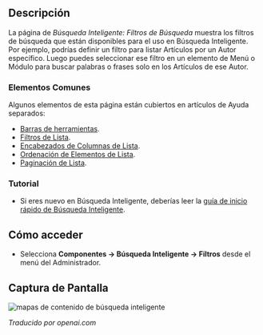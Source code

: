 <!-- Filename: Help4.x:Smart_Search:_Search_Filters  / Display title: Recherche intelligente : Filtres de recherche -->

## Descripción

La página de *Búsqueda Inteligente: Filtros de Búsqueda* muestra los filtros de búsqueda que están disponibles para el uso en Búsqueda Inteligente. Por ejemplo, podrías definir un filtro para listar Artículos por un Autor específico. Luego puedes seleccionar ese filtro en un elemento de Menú o Módulo para buscar palabras o frases solo en los Artículos de ese Autor.

### Elementos Comunes

Algunos elementos de esta página están cubiertos en artículos de Ayuda separados:

* [Barras de herramientas](jdocmanual?article=help/common-elements/toolbars).
* [Filtros de Lista](jdocmanual?article=help/common-elements/list-filters).
* [Encabezados de Columnas de Lista](jdocmanual?article=help/common-elements/list-column-headers).
* [Ordenación de Elementos de Lista](jdocmanual?article=help/common-elements/list-ordering).
* [Paginación de Lista](jdocmanual?article=help/common-elements/list-pagination).

### Tutorial

* Si eres nuevo en Búsqueda Inteligente, deberías leer la [guía de inicio rápido de Búsqueda Inteligente](https://docs.joomla.org/Smart_Search_quickstart_guide "guía de inicio rápido de Búsqueda Inteligente").

## Cómo acceder

- Selecciona **Componentes → Búsqueda Inteligente → Filtros** desde el
  menú del Administrador.

## Captura de Pantalla

![mapas de contenido de búsqueda inteligente](../../../es/images/smart-search/smart-search-search-filters.png)

*Traducido por openai.com*

